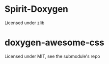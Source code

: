 # Spirit-Doxygen
Licensed under zlib

# doxygen-awesome-css
Licensed under MIT, see the submodule's repo
